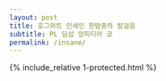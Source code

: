 ```yaml
---
layout: post
title: 호그와트 인세인 한밤중의 발걸음
subtitle: PL 딤섬 앙피티어 쿄
permalink: /insane/
---
```


{% include_relative 1-protected.html %}
